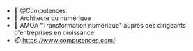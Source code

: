- 👋 @Computences
- 👀 Architecte du numérique
- 👀 AMOA "Transformation numérique" auprès des dirigeants d'entreprises en croissance
- 📫 https://www.computences.com/

<!---
Computences/Computences is a ✨ special ✨ repository because its `README.md` (this file) appears on your GitHub profile.
You can click the Preview link to take a look at your changes.
--->
